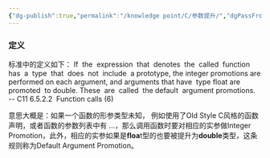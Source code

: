 ```yaml
---
{"dg-publish":true,"permalink":"/knowledge point/C/参数提升/","dgPassFrontmatter":true}
---
```


### 定义
标准中的定义如下：
	If  the  expression  that  denotes  the  called  function  has  a  type  that  does  not  include  a prototype, the integer promotions are performed on each argument, and arguments that have  type float are  promoted  to double. These  are  called  the default  argument promotions.  -- C11 6.5.2.2  Function calls (6)
	
意思大概是：如果一个函数的形参类型未知， 例如使用了Old Style C风格的函数声明，或者函数的参数列表中有 ...，那么调用函数时要对相应的实参做Integer Promotion，此外，相应的实参如果是**floa**t型的也要被提升为**double**类型，这条规则称为Default Argument Promotion。

